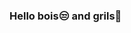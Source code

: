 ### Hello bois😒 and grils💙

<!--
**SAAD-X/SAAD-X** is a ✨ _special_ ✨ repository because its `README.md` (this file) appears on your GitHub profile.

Here are some ideas to get you started:

- 🔭 I’m currently working on ... Student
- 🌱 I’m currently learning ... Everthing🤣
- 💬 Ask me about ... 
- 📫 How to reach me: ... 
- 😄 Pronouns: ...
- ⚡ Fun fact: ...
-->
